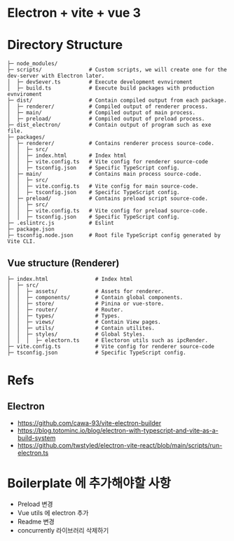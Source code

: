 # Electron + vite + vue 3

# Directory Structure
```
├─ node_modules/
├─ scripts/               # Custom scripts, we will create one for the dev-server with Electron later.
│  ├─ devSever.ts         # Execute development evnviroment
│  ├─ build.ts            # Execute build packages with production evnviroment
├─ dist/                  # Contain compiled output from each package.
│  ├─ renderer/           # Compiled output of renderer process.
│  ├─ main/               # Compiled output of main process.
│  ├─ preload/            # Compiled output of preload process.
├─ dist_electron/         # Contain output of program such as exe file.
├─ packages/
│  ├─ renderer/           # Contains renderer process source-code.
│  │  ├─ src/
│  │  ├─ index.html       # Index html
│  │  ├─ vite.config.ts   # Vite config for renderer source-code
│  │  ├─ tsconfig.json    # Specific TypeScript config.
│  ├─ main/               # Contains main process source-code.
│  │  ├─ src/
│  │  ├─ vite.config.ts   # Vite config for main source-code.
│  │  ├─ tsconfig.json    # Specific TypeScript config.
│  ├─ preload/            # Contains preload script source-code.
│  │  ├─ src/
│  │  ├─ vite.config.ts   # Vite config for preload source-code.
│  │  ├─ tsconfig.json    # Specific TypeScript config.
├─ .eslintrc.js           # Eslint
├─ package.json
├─ tsconfig.node.json     # Root file TypeScript config generated by Vite CLI.
```
## Vue structure (Renderer)
```
├─ index.html               # Index html
│  ├─ src/
│  │  ├─ assets/            # Assets for renderer.
│  │  ├─ components/        # Contain global components.
│  │  ├─ store/             # Pinina or vue-store.
│  │  ├─ router/            # Router.
│  │  ├─ types/             # Types.
│  │  ├─ views/             # Contain View pages.
│  │  ├─ utils/             # Contain utilites.
│  │  ├─ styles/            # Global Styles.
│  │  │  ├─ electorn.ts     # Electoron utils such as ipcRender.
├─ vite.config.ts           # Vite config for renderer source-code
├─ tsconfig.json            # Specific TypeScript config.
```
# Refs
## Electron
- https://github.com/cawa-93/vite-electron-builder
- https://blog.totominc.io/blog/electron-with-typescript-and-vite-as-a-build-system
- https://github.com/twstyled/electron-vite-react/blob/main/scripts/run-electron.ts

# Boilerplate 에 추가해야할 사항
- Preload 변경
- Vue utils 에 electron 추가
- Readme 변경
- concurrently 라이브러리 삭제하기
